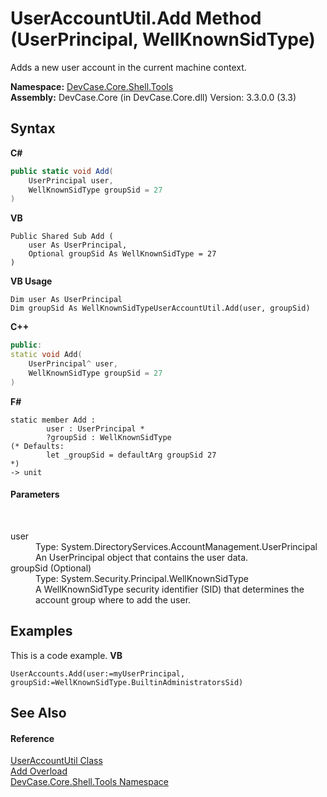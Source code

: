 # UserAccountUtil.Add Method (UserPrincipal, WellKnownSidType)
 

Adds a new user account in the current machine context.

**Namespace:**&nbsp;<a href="N_DevCase_Core_Shell_Tools">DevCase.Core.Shell.Tools</a><br />**Assembly:**&nbsp;DevCase.Core (in DevCase.Core.dll) Version: 3.3.0.0 (3.3)

## Syntax

**C#**<br />
``` C#
public static void Add(
	UserPrincipal user,
	WellKnownSidType groupSid = 27
)
```

**VB**<br />
``` VB
Public Shared Sub Add ( 
	user As UserPrincipal,
	Optional groupSid As WellKnownSidType = 27
)
```

**VB Usage**<br />
``` VB Usage
Dim user As UserPrincipal
Dim groupSid As WellKnownSidTypeUserAccountUtil.Add(user, groupSid)
```

**C++**<br />
``` C++
public:
static void Add(
	UserPrincipal^ user, 
	WellKnownSidType groupSid = 27
)
```

**F#**<br />
``` F#
static member Add : 
        user : UserPrincipal * 
        ?groupSid : WellKnownSidType 
(* Defaults:
        let _groupSid = defaultArg groupSid 27
*)
-> unit 

```


#### Parameters
&nbsp;<dl><dt>user</dt><dd>Type: System.DirectoryServices.AccountManagement.UserPrincipal<br />An UserPrincipal object that contains the user data.</dd><dt>groupSid (Optional)</dt><dd>Type: System.Security.Principal.WellKnownSidType<br />A WellKnownSidType security identifier (SID) that determines the account group where to add the user.</dd></dl>

## Examples
This is a code example. 
**VB**<br />
``` VB
UserAccounts.Add(user:=myUserPrincipal, groupSid:=WellKnownSidType.BuiltinAdministratorsSid)
```


## See Also


#### Reference
<a href="T_DevCase_Core_Shell_Tools_UserAccountUtil">UserAccountUtil Class</a><br /><a href="Overload_DevCase_Core_Shell_Tools_UserAccountUtil_Add">Add Overload</a><br /><a href="N_DevCase_Core_Shell_Tools">DevCase.Core.Shell.Tools Namespace</a><br />